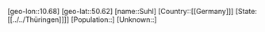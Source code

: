 ﻿---
location: [50.62,10.68]
type: City
tags:
- geo/City


SpocWebEntityId: 34652
isDeleted: false
confidential: public

---
[geo-lon::10.68]
[geo-lat::50.62]
[name::Suhl]
[Country::[[Germany]]]
[State:[[../../Thüringen]]]]
[Population::]
[Unknown::]

